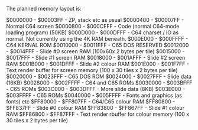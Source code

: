 The planned memory layout is:

$0000000 - $00003FF - ZP, stack etc as usual
$0000400 - $00007FF - Normal C64 screen
$0000800 - $000CFFF - Code (normal C64-mode loading program) (50KB)
$000D000 - $000DFFF - C64 charset / IO as normal. Not currently using the 4K RAM beneath.
$000E000 - $000FFFF - C64 KERNAL ROM
$0010000 - $0011FFF - C65 DOS RESERVED
$0012000 - $0014FFF - Slide #0 screen RAM (100x60x 2 bytes per tile)
$0015000 - $0017FFF - Slide #1 screen RAM
$0018000 - $001AFFF - Slide #2 screen RAM
$001B000 - $001DFFF - Slide #2 colour RAM
$001E000 - $001F7FF - Text render buffer for screen memory (100 x 30 tiles x 2 bytes per tile)
$0020000 - $0023FFF - C65 DOS ROM
$0024000 - $0027FFF - Slide data (16KB)
$0028000 - $002FFFF - C64 and C65 ROMs
$0030000 - $003BFFF - C65 ROMs
$003C000 - $003DFFF - More slide data (8KB)
$003E000 - $003FFFF - C65 ROMs
$0040000 - $005FFFF - Fonts and graphics (as fonts) etc
$FF80000 - $FF807FF - C64/C65 colour RAM
$FF80800 - $FF837FF - Slide #0 colour RAM
$FF83800 - $FF867FF - Slide #1 colour RAM
$FF86800 - $FF87FFF - Text render rbuffer for colour memory (100 x 30 tiles x 2 bytes per tile)
